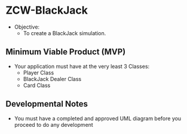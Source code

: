# ZCW-BlackJack
* Objective:
  * To create a BlackJack simulation.

## Minimum Viable Product (MVP)
* Your application must have at the very least 3 Classes:
  * Player Class
  * BlackJack Dealer Class
  * Card Class

## Developmental Notes
* You must have a completed and approved UML diagram before you proceed to do any development
